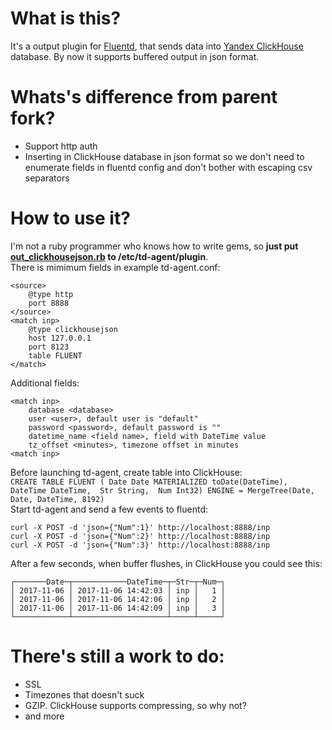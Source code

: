 # What is this?
It's a output plugin for [Fluentd](https://www.fluentd.org/), that sends data into [Yandex ClickHouse](https://clickhouse.yandex) database. By now it supports buffered output in json format.  

# Whats's difference from parent fork?
* Support http auth
* Inserting in ClickHouse database in json format so we don't need to enumerate fields in fluentd config and don't bother with escaping csv separators     

# How to use it?
I'm not a ruby programmer who knows how to write gems, so **just put [out_clickhousejson.rb](out_clickhousejson.rb) to /etc/td-agent/plugin**.  
There is mimimum fields in example td-agent.conf:
```
<source>
    @type http
    port 8888
</source>
<match inp>
    @type clickhousejson
    host 127.0.0.1
    port 8123
    table FLUENT
</match>
```

Additional fields:
```
<match inp>
    database <database>
    user <user>, default user is "default"
    password <password>, default password is ""
    datetime_name <field name>, field with DateTime value
    tz_offset <minutes>, timezone offset in minutes
<match inp>
```

Before launching td-agent, create table into ClickHouse:  
`CREATE TABLE FLUENT ( Date Date MATERIALIZED toDate(DateTime),  DateTime DateTime,  Str String,  Num Int32) ENGINE = MergeTree(Date, Date, DateTime, 8192)`  
Start td-agent and send a few events to fluentd:  
```
curl -X POST -d 'json={"Num":1}' http://localhost:8888/inp
curl -X POST -d 'json={"Num":2}' http://localhost:8888/inp
curl -X POST -d 'json={"Num":3}' http://localhost:8888/inp
```
After a few seconds, when buffer flushes, in ClickHouse you could see this:
```:) SELECT * FROM FLUENT ;  
┌───────Date─┬────────────DateTime─┬─Str─┬─Num─┐  
│ 2017-11-06 │ 2017-11-06 14:42:03 │ inp │   1 │  
│ 2017-11-06 │ 2017-11-06 14:42:06 │ inp │   2 │  
│ 2017-11-06 │ 2017-11-06 14:42:09 │ inp │   3 │  
└────────────┴─────────────────────┴─────┴─────┘  
```
# There's still a work to do:  
* SSL
* Timezones that doesn't suck
* GZIP. ClickHouse supports compressing, so why not?
* and more
